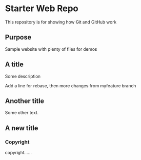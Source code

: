 # Starter Web Repo

This repository is for showing how Git and GitHub work

## Purpose

Sample website with plenty of files for demos

## A title

Some description

Add a line for rebase, then more changes from myfeature branch

## Another title

Some other text.

## A new title

### Copyright
copyright......